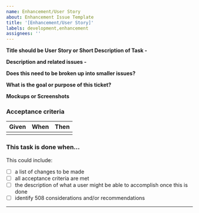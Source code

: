 ```yaml
---
name: Enhancement/User Story
about: Enhancement Issue Template
title: '[Enhancement/User Story]'
labels: development,enhancement
assignees: ''
---
```


**Title should be User Story or Short Description of Task -**

<!-- e.g.

- As a team user, I want to be able to move a student from one roster to another.
- Create Title Case component and use for all Nav Items, Section Titles, and Table Headers -->

**Description and related issues -**
<!-- Describe the feature here and link or add dependencies to any applicable issues; include background of the problem being solved, policy, regulation, or business justification -->

**Does this need to be broken up into smaller issues?**

**What is the goal or purpose of this ticket?**

**Mockups or Screenshots**

### Acceptance criteria

| Given | When | Then |
| ----- | ---- | ---- |
|       |      |      |

### This task is done when…

This could include:

- [ ] a list of changes to be made
- [ ] all acceptance criteria are met
- [ ] the description of what a user might be able to accomplish once this is done
- [ ] identify 508 considerations and/or recommendations

---

<!-- Add additional labels (design, dev, compliance, BUG, etc) and size before submitting. -->